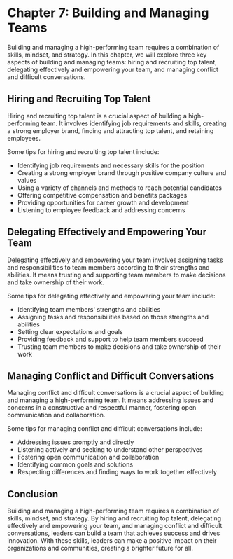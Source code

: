 Chapter 7: Building and Managing Teams
======================================

Building and managing a high-performing team requires a combination of skills, mindset, and strategy. In this chapter, we will explore three key aspects of building and managing teams: hiring and recruiting top talent, delegating effectively and empowering your team, and managing conflict and difficult conversations.

Hiring and Recruiting Top Talent
--------------------------------

Hiring and recruiting top talent is a crucial aspect of building a high-performing team. It involves identifying job requirements and skills, creating a strong employer brand, finding and attracting top talent, and retaining employees.

Some tips for hiring and recruiting top talent include:

* Identifying job requirements and necessary skills for the position
* Creating a strong employer brand through positive company culture and values
* Using a variety of channels and methods to reach potential candidates
* Offering competitive compensation and benefits packages
* Providing opportunities for career growth and development
* Listening to employee feedback and addressing concerns

Delegating Effectively and Empowering Your Team
-----------------------------------------------

Delegating effectively and empowering your team involves assigning tasks and responsibilities to team members according to their strengths and abilities. It means trusting and supporting team members to make decisions and take ownership of their work.

Some tips for delegating effectively and empowering your team include:

* Identifying team members' strengths and abilities
* Assigning tasks and responsibilities based on those strengths and abilities
* Setting clear expectations and goals
* Providing feedback and support to help team members succeed
* Trusting team members to make decisions and take ownership of their work

Managing Conflict and Difficult Conversations
---------------------------------------------

Managing conflict and difficult conversations is a crucial aspect of building and managing a high-performing team. It means addressing issues and concerns in a constructive and respectful manner, fostering open communication and collaboration.

Some tips for managing conflict and difficult conversations include:

* Addressing issues promptly and directly
* Listening actively and seeking to understand other perspectives
* Fostering open communication and collaboration
* Identifying common goals and solutions
* Respecting differences and finding ways to work together effectively

Conclusion
----------

Building and managing a high-performing team requires a combination of skills, mindset, and strategy. By hiring and recruiting top talent, delegating effectively and empowering your team, and managing conflict and difficult conversations, leaders can build a team that achieves success and drives innovation. With these skills, leaders can make a positive impact on their organizations and communities, creating a brighter future for all.

